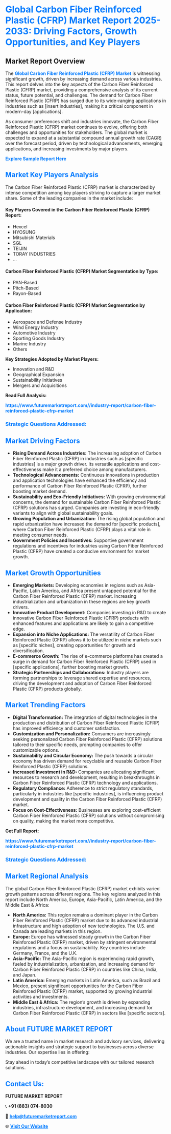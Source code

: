 <h1 style="color: #007BFF;">Global Carbon Fiber Reinforced Plastic (CFRP) Market Report 2025-2033: Driving Factors, Growth Opportunities, and Key Players</h1>

<section id="overview">
<h2>Market Report Overview</h2>
<p>The <a href="https://www.futuremarketreport.com//industry-report/carbon-fiber-reinforced-plastic-cfrp-market" style="color: #007BFF; text-decoration: none;"><strong>Global Carbon Fiber Reinforced Plastic (CFRP) Market</strong></a> is witnessing significant growth, driven by increasing demand across various industries. This report delves into the key aspects of the Carbon Fiber Reinforced Plastic (CFRP) market, providing a comprehensive analysis of its current status, future potential, and challenges. The demand for Carbon Fiber Reinforced Plastic (CFRP) has surged due to its wide-ranging applications in industries such as [insert industries], making it a critical component in modern-day [applications].</p>
<p>As consumer preferences shift and industries innovate, the Carbon Fiber Reinforced Plastic (CFRP) market continues to evolve, offering both challenges and opportunities for stakeholders. The global market is expected to expand at a substantial compound annual growth rate (CAGR) over the forecast period, driven by technological advancements, emerging applications, and increasing investments by major players.</p>
</section>

<section id="overview">
<p><a href="https://www.futuremarketreport.com//request-sample/reportId=86551" style="color: #007BFF; text-decoration: none;"><strong>Explore Sample Report Here</strong></a></p>
</section>

<section id="key-players">
<h2 style="color: #007BFF;">Market Key Players Analysis</h2>
<p>The Carbon Fiber Reinforced Plastic (CFRP) market is characterized by intense competition among key players striving to capture a larger market share. Some of the leading companies in the market include:</p>
<h4>Key Players Covered in the Carbon Fiber Reinforced Plastic (CFRP) Report:</h4>
<ul><li>Hexcel</li><li>HYOSUNG</li><li>Mitsubishi Materials</li><li>SGL</li><li>TEIJIN</li><li>TORAY INDUSTRIES</li><li>...</li></ul>
<h4>Carbon Fiber Reinforced Plastic (CFRP) Market Segmentation by Type:</h4>
<ul><li>PAN-Based</li><li>Pitch-Based</li><li>Rayon-Based</li></ul>

<h4>Carbon Fiber Reinforced Plastic (CFRP) Market Segmentation by Application:</h4>
<ul><li>Aerospace and Defense Industry</li><li>Wind Energy Industry</li><li>Automotive Industry</li><li>Sporting Goods Industry</li><li>Marine Industry</li><li>Others</li></ul>
<p><strong>Key Strategies Adopted by Market Players:</strong></p>
<ul>
<li>Innovation and R&D</li>
<li>Geographical Expansion</li>
<li>Sustainability Initiatives</li>
<li>Mergers and Acquisitions</li>
</ul>
</section>

<section>
<p><strong>Read Full Analysis: </strong></p><a href="https://www.futuremarketreport.com//industry-report/carbon-fiber-reinforced-plastic-cfrp-market" style="color: #007BFF; text-decoration: none;"><strong>https://www.futuremarketreport.com//industry-report/carbon-fiber-reinforced-plastic-cfrp-market</strong></a>
<h3 style="color: #007BFF;">Strategic Questions Addressed:</h3>
</section>

<section id="driving-factors">
<h2 style="color: #007BFF;">Market Driving Factors</h2>
<ul>
<li><strong>Rising Demand Across Industries:</strong> The increasing adoption of Carbon Fiber Reinforced Plastic (CFRP) in industries such as [specific industries] is a major growth driver. Its versatile applications and cost-effectiveness make it a preferred choice among manufacturers.</li>
<li><strong>Technological Advancements:</strong> Continuous innovations in production and application technologies have enhanced the efficiency and performance of Carbon Fiber Reinforced Plastic (CFRP), further boosting market demand.</li>
<li><strong>Sustainability and Eco-Friendly Initiatives:</strong> With growing environmental concerns, the demand for sustainable Carbon Fiber Reinforced Plastic (CFRP) solutions has surged. Companies are investing in eco-friendly variants to align with global sustainability goals.</li>
<li><strong>Growing Population and Urbanization:</strong> The rising global population and rapid urbanization have increased the demand for [specific products], where Carbon Fiber Reinforced Plastic (CFRP) plays a vital role in meeting consumer needs.</li>
<li><strong>Government Policies and Incentives:</strong> Supportive government regulations and incentives for industries using Carbon Fiber Reinforced Plastic (CFRP) have created a conducive environment for market growth.</li>
</ul>
</section>

<section id="growth-opportunities">
<h2 style="color: #007BFF;">Market Growth Opportunities</h2>
<ul>
<li><strong>Emerging Markets:</strong> Developing economies in regions such as Asia-Pacific, Latin America, and Africa present untapped potential for the Carbon Fiber Reinforced Plastic (CFRP) market. Increasing industrialization and urbanization in these regions are key growth drivers.</li>
<li><strong>Innovative Product Development:</strong> Companies investing in R&D to create innovative Carbon Fiber Reinforced Plastic (CFRP) products with enhanced features and applications are likely to gain a competitive edge.</li>
<li><strong>Expansion into Niche Applications:</strong> The versatility of Carbon Fiber Reinforced Plastic (CFRP) allows it to be utilized in niche markets such as [specific niches], creating opportunities for growth and diversification.</li>
<li><strong>E-commerce Growth:</strong> The rise of e-commerce platforms has created a surge in demand for Carbon Fiber Reinforced Plastic (CFRP) used in [specific applications], further boosting market growth.</li>
<li><strong>Strategic Partnerships and Collaborations:</strong> Industry players are forming partnerships to leverage shared expertise and resources, driving the development and adoption of Carbon Fiber Reinforced Plastic (CFRP) products globally.</li>
</ul>
</section>

<section id="trending-factors">
<h2 style="color: #007BFF;">Market Trending Factors</h2>
<ul>
<li><strong>Digital Transformation:</strong> The integration of digital technologies in the production and distribution of Carbon Fiber Reinforced Plastic (CFRP) has improved efficiency and customer satisfaction.</li>
<li><strong>Customization and Personalization:</strong> Consumers are increasingly seeking personalized Carbon Fiber Reinforced Plastic (CFRP) solutions tailored to their specific needs, prompting companies to offer customizable options.</li>
<li><strong>Sustainability and Circular Economy:</strong> The push towards a circular economy has driven demand for recyclable and reusable Carbon Fiber Reinforced Plastic (CFRP) solutions.</li>
<li><strong>Increased Investment in R&D:</strong> Companies are allocating significant resources to research and development, resulting in breakthroughs in Carbon Fiber Reinforced Plastic (CFRP) technology and applications.</li>
<li><strong>Regulatory Compliance:</strong> Adherence to strict regulatory standards, particularly in industries like [specific industries], is influencing product development and quality in the Carbon Fiber Reinforced Plastic (CFRP) market.</li>
<li><strong>Focus on Cost-Effectiveness:</strong> Businesses are exploring cost-efficient Carbon Fiber Reinforced Plastic (CFRP) solutions without compromising on quality, making the market more competitive.</li>
</ul>
</section>

<section>
<p><strong>Get Full Report: </strong></p><a href="https://www.futuremarketreport.com//industry-report/carbon-fiber-reinforced-plastic-cfrp-market" style="color: #007BFF; text-decoration: none;"><strong>https://www.futuremarketreport.com//industry-report/carbon-fiber-reinforced-plastic-cfrp-market</strong></a>
<h3 style="color: #007BFF;">Strategic Questions Addressed:</h3>
</section>


<section id="regional-analysis">
<h2 style="color: #007BFF;">Market Regional Analysis</h2>
<p>The global Carbon Fiber Reinforced Plastic (CFRP) market exhibits varied growth patterns across different regions. The key regions analyzed in this report include North America, Europe, Asia-Pacific, Latin America, and the Middle East & Africa:</p>
<ul>
<li><strong>North America:</strong> This region remains a dominant player in the Carbon Fiber Reinforced Plastic (CFRP) market due to its advanced industrial infrastructure and high adoption of new technologies. The U.S. and Canada are leading markets in this region.</li>
<li><strong>Europe:</strong> Europe has witnessed steady growth in the Carbon Fiber Reinforced Plastic (CFRP) market, driven by stringent environmental regulations and a focus on sustainability. Key countries include Germany, France, and the U.K.</li>
<li><strong>Asia-Pacific:</strong> The Asia-Pacific region is experiencing rapid growth, fueled by industrialization, urbanization, and increasing demand for Carbon Fiber Reinforced Plastic (CFRP) in countries like China, India, and Japan.</li>
<li><strong>Latin America:</strong> Emerging markets in Latin America, such as Brazil and Mexico, present significant opportunities for the Carbon Fiber Reinforced Plastic (CFRP) market, supported by growing industrial activities and investments.</li>
<li><strong>Middle East & Africa:</strong> The region’s growth is driven by expanding industries, infrastructure development, and increasing demand for Carbon Fiber Reinforced Plastic (CFRP) in sectors like [specific sectors].</li>
</ul>
</section>

<footer>
<h2 style="color: #007BFF;">About FUTURE MARKET REPORT</h2>
<p>We are a trusted name in market research and advisory services, delivering actionable insights and strategic support to businesses across diverse industries. Our expertise lies in offering:</p>

<p>Stay ahead in today’s competitive landscape with our tailored research solutions.</p>

<h2 style="color: #007BFF;">Contact Us:</h2>
<p><strong>FUTURE MARKET REPORT</strong></p>
<p>📞 <strong>+91 (883) 074-8030</strong></p>
<p>📧 <strong><a href="mailto:help@futuremarketreport.com" style="color: #007BFF;">help@futuremarketreport.com</a></strong></p>
<p>🌐 <strong><a href="https://www.futuremarketreport.com/" style="color: #007BFF;">Visit Our Website</a></strong></p>
</footer>